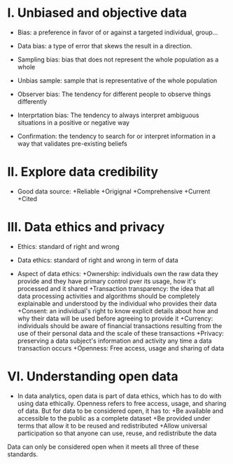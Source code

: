 # I. Unbiased and objective data 

- Bias: a preference in favor of or against a targeted individual, group... 
- Data bias: a type of error that skews the result in a direction. 
- Sampling bias: bias that does not represent the whole population as a whole 
- Unbias sample: sample that is representative of the whole population 

- Observer bias: The tendency for different people to observe things differently 
- Interprtation bias: The tendency to always interpret ambiguous situations in a positive or negative way 
- Confirmation: the tendency to search for or interpret information in a way that validates pre-existing beliefs 

# II. Explore data credibility 

- Good data source: 
  +Reliable 
  +Origignal 
  +Comprehensive 
  +Current 
  +Cited 
  
# III. Data ethics and privacy 
- Ethics: standard of right and wrong 
- Data ethics: standard of right and wrong in term of data 

- Aspect of data ethics: 
  +Ownership: individuals own the raw data they provide and they have primary control pver its usage, how it's processed and it shared 
  +Transaction transparency: the idea that all data processing activities and algorithms should be completely explainable and understood by the individual who provides their data 
  +Consent: an individual's right to know explicit details about how and why their data will be used before agreeing to provide it 
  +Currency: individuals should be aware of financial transactions resulting from the use of their personal data and the scale of these transactions 
  +Privacy: preserving a data subject's information and activity any time a data transaction occurs 
  +Openness: Free access, usage and sharing of data
  
# VI. Understanding open data
- In data analytics, open data is part of data ethics, which has to do with using data ethically. Openness refers to free access, usage, and sharing of data. But for data to be considered open, it has to: 
  +Be available and accessible to the public as a complete dataset 
  +Be provided under terms that allow it to be reused and redistributed 
  +Allow universal participation so that anyone can use, reuse, and redistribute the data 
  
Data can only be considered open when it meets all three of these standards. 
